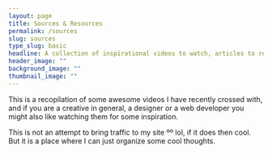 ```yaml
---
layout: page
title: Sources & Resources
permalink: /sources
slug: sources
type_slug: basic
headline: A collection of inspirational videos to watch, articles to read, and nice resources to look at
header_image: ""
background_image: ""
thumbnail_image: ""
---
```


This is a recopilation of some awesome videos I have recently crossed with, and if you are a creative in general, a designer or a web developer you might also like watching them for some inspiration.

This is not an attempt to bring traffic to my site ºº lol, if it does then cool. But it is a place where I can just organize some cool thoughts.
